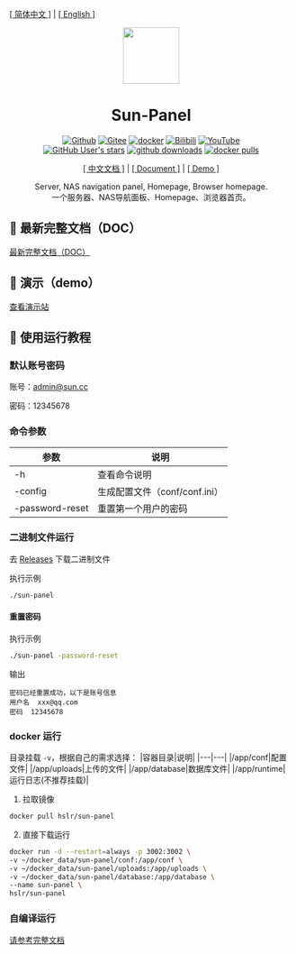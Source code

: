 [[ 简体中文 ]](https://sun-panel-doc.enianteam.com/zh_cn/introduce/project.html) |
[[ English ]](https://sun-panel-doc.enianteam.com/introduce/project.html)

<div align=center>

<img src="./doc/images/logo.png" width="100" height="100" />

# Sun-Panel

[![Github](https://img.shields.io/badge/Github-123456?logo=github&labelColor=242424)](https://github.com/hslr-s/sun-panel)
[![Gitee](https://img.shields.io/badge/Gitee-123456?logo=gitee&labelColor=c71d23)](https://gitee.com/hslr/sun-panel)
[![docker](https://img.shields.io/badge/docker-123456?logo=docker&logoColor=fff&labelColor=1c7aed)](https://hub.docker.com/r/hslr/sun-panel) 
[![Bilibili](https://img.shields.io/badge/Bilibili-123456?logo=bilibili&logoColor=fff&labelColor=fb7299)](https://space.bilibili.com/27407696/channel/collectiondetail?sid=2023810)
[![YouTube](https://img.shields.io/badge/YouTube-123456?logo=youtube&labelColor=ff0000)](https://www.youtube.com/channel/UCKwbFmKU25R602z6P2fgPYg)
<br>
[![GitHub User's stars](https://img.shields.io/github/stars/hslr-s%2Fsun-panel?style=flat&logo=github)](https://github.com/hslr-s/sun-panel)
[![github downloads](https://img.shields.io/github/downloads/hslr-s/sun-panel/total.svg?logo=github)](https://github.com/hslr-s/sun-panel/releases)
[![docker pulls](https://img.shields.io/docker/pulls/hslr/sun-panel.svg?logo=docker)](https://hub.docker.com/r/hslr/sun-panel)

[[ 中文文档 ]](https://sun-panel-doc.enianteam.com/zh_cn) |
[[ Document ]](https://sun-panel-doc.enianteam.com) |
[[ Demo ]](http://sunpaneldemo.enianteam.com) 

Server, NAS navigation panel, Homepage, Browser homepage.
<br>
一个服务器、NAS导航面板、Homepage、浏览器首页。

</div>


## 🧊 最新完整文档（DOC）

[最新完整文档（DOC）](https://sun-panel-doc.enianteam.com/)


## 🎨 演示（demo）

[查看演示站](https://sun-panel-doc.enianteam.com/introduce/demo_site.html)

## 🍜 使用运行教程

<div id="default-username"></div>

### 默认账号密码
账号：admin@sun.cc

密码：12345678

### 命令参数
|参数|说明|
|---|---|
|-h|查看命令说明|
|-config|生成配置文件（conf/conf.ini）|
|-password-reset|重置第一个用户的密码|

### 二进制文件运行

去 [Releases](https://github.com/hslr-s/sun-panel/releases) 下载二进制文件

执行示例

```sh
./sun-panel
```

#### 重置密码

执行示例

```sh
./sun-panel -password-reset
```
输出
```
密码已经重置成功，以下是账号信息
用户名  xxx@qq.com
密码  12345678
```

### docker 运行

目录挂载 `-v`，根据自己的需求选择：
|容器目录|说明|
|---|---|
|/app/conf|配置文件|
|/app/uploads|上传的文件|
|/app/database|数据库文件|
|/app/runtime|运行日志(不推荐挂载)|

1. 拉取镜像
```sh
docker pull hslr/sun-panel
```

2. 直接下载运行
```sh
docker run -d --restart=always -p 3002:3002 \
-v ~/docker_data/sun-panel/conf:/app/conf \
-v ~/docker_data/sun-panel/uploads:/app/uploads \
-v ~/docker_data/sun-panel/database:/app/database \
--name sun-panel \
hslr/sun-panel
```


### 自编译运行

[请参考完整文档](https://sun-panel-doc.enianteam.com/zh_cn/usage/compile.html)
